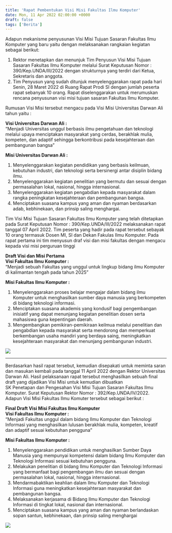 ```yaml
---
title: 'Rapat Pembentukan Visi Misi Fakultas Ilmu Komputer'
date: Mon, 11 Apr 2022 02:00:00 +0000
draft: false
tags: ['Berita']
---
```


Adapun mekanisme penyusunan Visi Misi Tujuan Sasaran Fakultas Ilmu Komputer yang baru yaitu dengan melaksanakan rangkaian kegiatan sebagai berikut:

1.  Rektor menetapkan dan menunjuk Tim Penyusun Visi Misi Tujuan Sasaran Fakultas Ilmu Komputer melalui Surat Keputusan Nomor : 390/Kep.UNDA/III/2022 dengan strukturnya yang terdiri dari Ketua, Sekretaris dan anggota.
2.  Tim Penyusun yang sudah ditunjuk menyelenggarakan rapat pada hari Senin, 28 Maret 2022 di Ruang Rapat Prodi SI dengan jumlah peserta rapat sebanyak 10 orang. Rapat diselenggarakan untuk merumuskan rencana penyusunan visi misi tujuan sasaran Fakultas Ilmu Komputer.

Rumusan Visi Misi tersebut mengacu pada Visi Misi Universitas Darwan Ali tahun yaitu :

**Visi Universitas Darwan Ali :**  
“Menjadi Universitas unggul berbasis ilmu pengetahuan dan teknologi melalui upaya menciptakan masyarakat yang cerdas, berakhlak mulia, kompeten, dan adaptif sehingga berkontribusi pada kesejahteraan dan pembangunan bangsa”

**Misi Universitas Darwan Ali :**

1.  Menyelenggarakan kegiatan pendidikan yang berbasis keilmuan, kebutuhan industri, dan teknologi serta bersinergi antar disiplin bidang ilmu.
2.  Menyelenggarakan kegiatan penelitian yang bermutu dan sesuai dengan permasalahan lokal, nasional, hingga internasional.
3.  Menyelenggarakan kegiatan pengabdian kepada masyarakat dalam rangka peningkatan kesejahteraan dan pembangunan bangsa.
4.  Menciptakan suasana kampus yang aman dan nyaman berdasarkan adab, kebhinekaan, dan prinsip saling menghargai.

Tim Visi Misi Tujuan Sasaran Fakultas Ilmu Komputer yang telah ditetapkan pada Surat Keputusan Nomor : 390/Kep.UNDA/III/2022 melaksanakan rapat tanggal 07 April 2022. Tim peserta yang hadir pada rapat tersebut sebayak 10 orang termasuk Dosen MI, SI dan Dekan Fakulas Ilmu Komputer. Pada rapat pertama ini tim menyusun draf visi dan misi fakultas dengan mengacu kepada visi misi perguruan tinggi

**Draft Visi dan Misi Pertama**  
**Visi Fakultas Ilmu Komputer :**  
“Menjadi sebuah Fakultas yang unggul untuk lingkup bidang ilmu Komputer di kalimantan tengah pada tahun 2025”

**Misi Fakultas Ilmu Komputer :**

1.  Menyelenggarakan proses belajar mengajar dalam bidang ilmu Komputer untuk menghasilkan sumber daya manusia yang berkompeten di bidang teknologi informasi.
2.  Menciptakan suasana akademis yang kondusif bagi pengembangan inisiatif yang dapat menunjang kegiatan penelitian dosen serta mahasiswa guna kepentingan daerah.
3.  Mengembangkan pemikiran-pemikiraan keilmua melalui penelitian dan pengabdian kepada masyarakat serta mendorong dan memperkuat berkembangan usaha mandiri yang berdaya saing, meningkatkan kesejahteraan masyarakat dan menunjang pembangunan industri.

![](https://cloud.unda.ac.id/www/wp-content/uploads/2023/01/Lampiran-1.2.A1-1.png)

* * *

Berdasarkan hasil rapat tersebut, kemudian disepakati untuk meminta saran dan masukan kembali pada tanggal 11 April 2022 dengan Rektor Universitas Darwan Ali. Hasil pelaksanaan rapat tersebut menghasilkan sebuah final draft yang dijadikan Visi Misi untuk kemudian dibuatkan  
SK Penetapan dan Pengesahan Visi Misi Tujuan Sasaran Fakultas Ilmu Komputer. Surat Keputusan Rektor Nomor : 392/Kep.UNDA/IV/2022. Adapun Visi Misi Fakultas Ilmu Komuter tersebut sebagai berikut :

**Final Draft Visi Misi Fakultas Ilmu Komputer**  
**Visi Fakultas Ilmu Komputer :**  
“Menjadi Fakultas unggul dalam bidang Ilmu Komputer dan Teknologi Informasi yang menghasilkan lulusan berakhlak mulia, kompeten, kreatif dan adaptif sesuai kebutuhan pengguna”

**Misi Fakultas Ilmu Komputer :**

1.  Menyelenggarakan pendidikan untuk menghasilkan Sumber Daya Manusia yang mempunyai kompetensi dalam bidang Ilmu Komputer dan Teknologi Informasi sesuai kebutuhan pengguna.
2.  Melakukan penelitian di bidang Ilmu Komputer dan Teknologi Informasi yang bermanfaat bagi pengembangan ilmu dan sesuai dengan permasalahan lokal, nasional, hingga internasional.
3.  Mendarmabaktikan keahlian dalam Ilmu Komputer dan Teknologi Informasi guna meningkatkan kesejahteraan masyarakat dan pembangunan bangsa.
4.  Melaksanakan kerjasama di Bidang Ilmu Komputer dan Teknologi Informasi di tingkat lokal, nasional dan internasional.
5.  Menciptakan suasana kampus yang aman dan nyaman berlandaskan sopan santun, kebhinekaan, dan prinsip saling menghargai

![](https://cloud.unda.ac.id/www/wp-content/uploads/2023/01/Lampiran-1.2.A1-2.png)